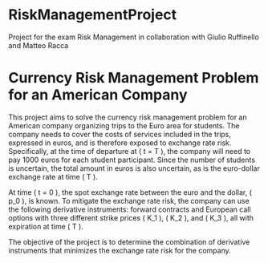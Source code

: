 # RiskManagementProject
Project for the exam Risk Management in collaboration with Giulio Ruffinello and Matteo Racca

# Currency Risk Management Problem for an American Company

This project aims to solve the currency risk management problem for an American company organizing trips to the Euro area for students. The company needs to cover the costs of services included in the trips, expressed in euros, and is therefore exposed to exchange rate risk. Specifically, at the time of departure at \( t = T \), the company will need to pay 1000 euros for each student participant. Since the number of students is uncertain, the total amount in euros is also uncertain, as is the euro-dollar exchange rate at time \( T \).

At time \( t = 0 \), the spot exchange rate between the euro and the dollar, \( p_0 \), is known. To mitigate the exchange rate risk, the company can use the following derivative instruments: forward contracts and European call options with three different strike prices \( K_1 \), \( K_2 \), and \( K_3 \), all with expiration at time \( T \).

The objective of the project is to determine the combination of derivative instruments that minimizes the exchange rate risk for the company.


